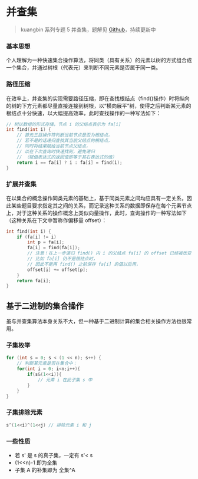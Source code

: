 # 并查集

> kuangbin 系列专题 5 并查集，题解见 [Github](https://github.com/Zen-w/kuangbin/tree/master/5.%20%E5%B9%B6%E6%9F%A5%E9%9B%86)，持续更新中

### 基本思想
个人理解为一种快速集合操作算法，将同类（具有关系）的元素以树的方式组合成一个集合，并通过树根（代表元）来判断不同元素是否属于同一类。

### 路径压缩
在效率上，并查集的实现需要路径压缩，即在查找根结点（find()操作）时将纵向的树的下方元素都尽量直接连接到树根，以“横向展平”树，使得之后判断某元素的根结点十分快速，以大幅提高效率，此时查找操作的一种写法如下：

```C++ {.lang-type-c++}
// 树以数组的形式存储，节点 i 的父结点表示为 fa[i]
int find(int i) {
    // 首先三目操作符判断当前节点是否为根结点，
    // 若不是的话递归查找其当前父结点的根结点，
    // 同时将结果赋给当前节点父结点，
    // 以在下次查询时快速找到，避免递归
    // （赋值表达式的返回值即等于其右表达式的值）
    return i == fa[i] ? i : fa[i] = find(i);
}
```

### 扩展并查集
在以集合的概念操作同类元素的基础上，基于同类元素之间均应具有一定关系，因此某些题目要求指定其之间的关系，而记录这种关系的数据即保存在每个元素节点上，对于这种关系的操作概念上类似向量操作，此时，查询操作的一种写法如下（这种关系在下文中暂称作偏移量 offset）：

```C++ {.lang-type-c++}
int find(int i) {
    if (fa[i] != i) 
        int p = fa[i];
        fa[i] = find(fa[i]);
        // 注意！在上一步递归 find() 内 i 的父结点 fa[i] 的 offset 已经被改变了，
        // 比如 fa[i] 仍不是根结点时，
        // 因此不能再 find() 之前保存 fa[i] 的值以后用，
        offset[i] += offset[p];
    }
    return fa[i];
}
```

## 基于二进制的集合操作

虽与并查集算法本身关系不大，但一种基于二进制计算的集合相关操作方法也很常用。

### 子集枚举

```C++ {.lant-type-c++}
for (int s = 0; s < (1 << n); s++) {
	// 判断某元素是否在集合中：
    for(int i = 0; i<n;i++){
        if(s&(1<<i)){
            // 元素 i 在此子集 s 中
        }
    }
}
```

### 子集排除元素

```C++ {.lant-type-c++}
s^(1<<i)^(1<<j) // 排除元素 i 和 j
```

### 一些性质

* 若 s' 是 s 的真子集，一定有 s'< s
* (1<<n)-1 即为全集
* 子集 A 的补集即为 全集^A

